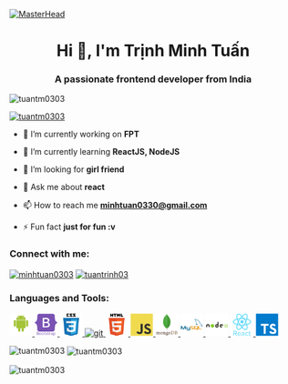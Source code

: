 [![MasterHead](https://i.pinimg.com/originals/05/f1/7d/05f17d6e87ad18f65940f896f4cf11a4.gif)](https://minhdung.io)
<h1 align="center">Hi 👋, I'm Trịnh Minh Tuấn</h1>
<h3 align="center">A passionate frontend developer from India</h3>

<p align="left"> <img src="https://komarev.com/ghpvc/?username=tuantm0303&label=Profile%20views&color=0e75b6&style=flat" alt="tuantm0303" /> </p>

<p align="left"> <a href="https://github.com/ryo-ma/github-profile-trophy"><img src="https://github-profile-trophy.vercel.app/?username=tuantm0303" alt="tuantm0303" /></a> </p>

- 🔭 I’m currently working on **FPT**

- 🌱 I’m currently learning **ReactJS, NodeJS**

- 🤝 I’m looking for **girl friend**

- 💬 Ask me about **react**

- 📫 How to reach me **minhtuan0330@gmail.com**

- ⚡ Fun fact **just for fun :v**

<h3 align="left">Connect with me:</h3>
<p align="left">
<a href="https://codesandbox.com/minhtuan0303" target="blank"><img align="center" src="https://raw.githubusercontent.com/rahuldkjain/github-profile-readme-generator/master/src/images/icons/Social/codesandbox.svg" alt="minhtuan0303" height="30" width="40" /></a>
<a href="https://fb.com/tuantrinh03" target="blank"><img align="center" src="https://raw.githubusercontent.com/rahuldkjain/github-profile-readme-generator/master/src/images/icons/Social/facebook.svg" alt="tuantrinh03" height="30" width="40" /></a>
</p>

<h3 align="left">Languages and Tools:</h3>
<p align="left"> <a href="https://developer.android.com" target="_blank" rel="noreferrer"> <img src="https://raw.githubusercontent.com/devicons/devicon/master/icons/android/android-original-wordmark.svg" alt="android" width="40" height="40"/> </a> <a href="https://getbootstrap.com" target="_blank" rel="noreferrer"> <img src="https://raw.githubusercontent.com/devicons/devicon/master/icons/bootstrap/bootstrap-plain-wordmark.svg" alt="bootstrap" width="40" height="40"/> </a> <a href="https://www.w3schools.com/css/" target="_blank" rel="noreferrer"> <img src="https://raw.githubusercontent.com/devicons/devicon/master/icons/css3/css3-original-wordmark.svg" alt="css3" width="40" height="40"/> </a> <a href="https://git-scm.com/" target="_blank" rel="noreferrer"> <img src="https://www.vectorlogo.zone/logos/git-scm/git-scm-icon.svg" alt="git" width="40" height="40"/> </a> <a href="https://www.w3.org/html/" target="_blank" rel="noreferrer"> <img src="https://raw.githubusercontent.com/devicons/devicon/master/icons/html5/html5-original-wordmark.svg" alt="html5" width="40" height="40"/> </a> <a href="https://developer.mozilla.org/en-US/docs/Web/JavaScript" target="_blank" rel="noreferrer"> <img src="https://raw.githubusercontent.com/devicons/devicon/master/icons/javascript/javascript-original.svg" alt="javascript" width="40" height="40"/> </a> <a href="https://www.mongodb.com/" target="_blank" rel="noreferrer"> <img src="https://raw.githubusercontent.com/devicons/devicon/master/icons/mongodb/mongodb-original-wordmark.svg" alt="mongodb" width="40" height="40"/> </a> <a href="https://www.mysql.com/" target="_blank" rel="noreferrer"> <img src="https://raw.githubusercontent.com/devicons/devicon/master/icons/mysql/mysql-original-wordmark.svg" alt="mysql" width="40" height="40"/> </a> <a href="https://nodejs.org" target="_blank" rel="noreferrer"> <img src="https://raw.githubusercontent.com/devicons/devicon/master/icons/nodejs/nodejs-original-wordmark.svg" alt="nodejs" width="40" height="40"/> </a> <a href="https://reactjs.org/" target="_blank" rel="noreferrer"> <img src="https://raw.githubusercontent.com/devicons/devicon/master/icons/react/react-original-wordmark.svg" alt="react" width="40" height="40"/> </a> <a href="https://www.typescriptlang.org/" target="_blank" rel="noreferrer"> <img src="https://raw.githubusercontent.com/devicons/devicon/master/icons/typescript/typescript-original.svg" alt="typescript" width="40" height="40"/> </a> </p>

<p><img align="left" src="https://github-readme-stats.vercel.app/api/top-langs?username=tuantm0303&show_icons=true&locale=en&layout=compact" alt="tuantm0303" /></p>

<p>&nbsp;<img align="center" src="https://github-readme-stats.vercel.app/api?username=tuantm0303&show_icons=true&locale=en" alt="tuantm0303" /></p>

<p><img align="center" src="https://github-readme-streak-stats.herokuapp.com/?user=tuantm0303&" alt="tuantm0303" /></p>
